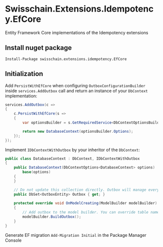 # Swisschain.Extensions.Idempotency.EfCore
Entity Framework Core implementations of the Idempotency extensions

## Install nuget package

`Install-Package swisschain.extensions.idempotency.EfCore`

## Initialization

Add `PersistWithEfCore` when configuring `OutboxConfigurationBuilder` inside `services.AddOutbox` call and return an instance of your `DbContext` implementation:

```c#
services.AddOutbox(c =>
{
    c.PersistWithEfCore(s =>
    {
        var optionsBuilder = s.GetRequiredService<DbContextOptionsBuilder<DatabaseContext>>();

        return new DatabaseContext(optionsBuilder.Options);
    });
});
```

Implement `IDbContextWithOutbox` by your inheritor of the `DbContext`:

```c#
public class DatabaseContext : DbContext, IDbContextWithOutbox
{
    public DatabaseContext(DbContextOptions<DatabaseContext> options) :
        base(options)
    {
    }

    // Do not update this collection directly. Outbox will manage everything for you
    public DbSet<OutboxEntity> Outbox { get; }
    
    protected override void OnModelCreating(ModelBuilder modelBuilder)
    {
        // Add outbox to the model builder. You can override table name (`outbox` by default) and initial value for the aggregate ID sequence generator (2 by default):
        modelBuilder.BuildOutbox();
    }
}
```

Generate EF migration `Add-Migration Initial` in the Package Manager Console